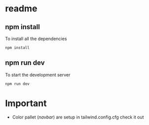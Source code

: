 # readme

## npm install

To install all the dependencies

```
npm install
```

## npm run dev

To start the development server

```
npm run dev
```

# Important

- Color pallet (_navbar_) are setup in tailwind.config.cfg check it out
